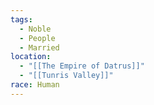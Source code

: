 ```yaml
---
tags:
  - Noble
  - People
  - Married
location:
  - "[[The Empire of Datrus]]"
  - "[[Tunris Valley]]"
race: Human
---
```


